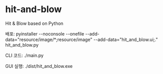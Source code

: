 # hit-and-blow
Hit &amp; Blow based on Python

배포: pyinstaller --noconsole --onefile --add-data="resource/image/*;resource/image" --add-data="hit_and_blow.ui;." hit_and_blow.py

CLI 코드: ./main.py

GUI 실행: ./dist/hit_and_blow.exe
